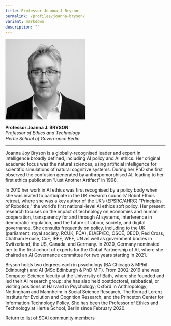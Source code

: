 ```yaml
---
title: Professor Joanna J Bryson
permalink: /profiles/joanna-bryson/
variant: markdown
description: ""
---
```

<div style="width:50%"><img src="/images/People/joanna_bryson_2.jpg" alt="Professor Joanna J. Bryson"></div>

**Professor Joanna J. BRYSON**<br>*Professor of Ethics and Technology*<br>*Hertie School of Governance Berlin*<br>

---

Joanna Joy Bryson is a globally-recognised leader and expert in intelligence broadly defined, including AI policy and AI ethics. Her original academic focus was the natural sciences, using artificial intelligence for scientific simulations of natural cognitive systems. During her PhD she first observed the confusion generated by anthropomorphised AI, leading to her first ethics publication “Just Another Artifact” in 1998. 

In 2010 her work in AI ethics was first recognised by a policy body when she was invited to participate in the UK research councils’ Robot Ethics retreat, where she was a key author of the UK’s (EPSRC/AHRC) “Principles of Robotics,” the world’s first national-level AI ethics soft policy. Her present research focuses on the impact of technology on economies and human cooperation, transparency for and through AI systems, interference in democratic regulation, and the future of labour, society, and digital governance. She consults frequently on policy, including to the UK (parliament, royal society, RCUK, FCA), EU/EP/EC, OSCE, OECD, Red Cross, Chatham House, CoE, IEEE, WEF, UN as well as government bodies in Switzerland, the US, Canada, and Germany. In 2020, Germany nominated her to the first cohort of experts for the Global Partnership of AI, where she chaired an AI Governance committee for two years starting in 2021. 

Bryson holds two degrees each in psychology (BA Chicago &amp; MPhil Edinburgh) and AI (MSc Edinburgh &amp; PhD MIT). From 2002-2019 she was Computer Science faculty at the University of Bath, where she founded and led their AI research group; she has also held postdoctoral, sabbatical, or visiting positions at Harvard in Psychology; Oxford in Anthropology; Nottingham and Mannheim in Social Science Research, The Konrad Lorenz Institute for Evolution and Cognition Research, and the Princeton Center for Information Technology Policy. She has been the Professor of Ethics and Technology at Hertie School, Berlin since February 2020.

[Return to list of SCAI community members](/community)